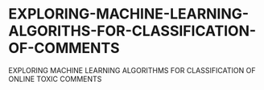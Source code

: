 # EXPLORING-MACHINE-LEARNING-ALGORITHS-FOR-CLASSIFICATION-OF-COMMENTS
EXPLORING MACHINE LEARNING ALGORITHMS FOR  CLASSIFICATION OF ONLINE TOXIC COMMENTS
